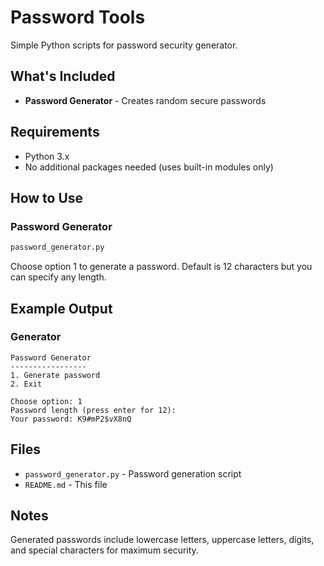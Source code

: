 # Password Tools

Simple Python scripts for password security generator.

## What's Included

- **Password Generator** - Creates random secure passwords

## Requirements

- Python 3.x
- No additional packages needed (uses built-in modules only)

## How to Use

### Password Generator

```bash
password_generator.py
```

Choose option 1 to generate a password. Default is 12 characters but you can specify any length.

## Example Output

### Generator
```
Password Generator
-----------------
1. Generate password
2. Exit

Choose option: 1
Password length (press enter for 12): 
Your password: K9#mP2$vX8nQ
```

## Files

- `password_generator.py` - Password generation script
- `README.md` - This file

## Notes

Generated passwords include lowercase letters, uppercase letters, digits, and special characters for maximum security.
